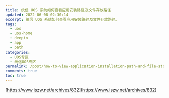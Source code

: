 ```yaml
---
title: 统信 UOS 系统如何查看应用安装路径及文件存放路径
updated: 2022-06-08 02:30:14
excerpt: 统信 UOS 系统如何查看应用安装路径及文件存放路径。
tags:
  - uos
  - uos-home
  - deepin
  - app
  - path
categories:
  - UOS专区
  - 统信UOS专区
permalink: /post/how-to-view-application-installation-path-and-file-storage-path-in-tongxin-uos-system.html
comments: true
toc: true
---
```

[https://www.iszw.net/archives/832](https://www.iszw.net/archives/832)